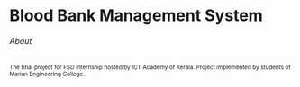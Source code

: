 <div style="width : 100%;"><h1>Blood Bank Management System</h1></div>



<div>
  <h6>About</h6>
<p style="font-size:10px;">The final project for FSD Internship hosted by ICT Academy of Kerala. Project implemented by students of Marian Engineering College.</p>
</div>
